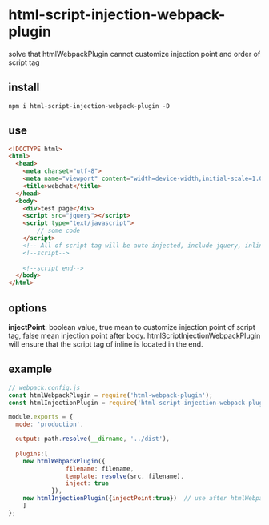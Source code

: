 # html-script-injection-webpack-plugin
solve that htmlWebpackPlugin cannot customize injection point and order of script tag

## install
```command
npm i html-script-injection-webpack-plugin -D
```
## use
```html
<!DOCTYPE html>
<html>
  <head>
    <meta charset="utf-8">
    <meta name="viewport" content="width=device-width,initial-scale=1.0">
    <title>webchat</title>
  </head>
  <body>
    <div>test page</div>
    <script src="jquery"></script>
    <script type="text/javascript">
        // some code
    </script>
    <!-- All of script tag will be auto injected, include jquery, inline script, script of htmlWebpackPlugin -->
    <!--script-->
    
    <!--script end-->
  </body>
</html>
```

## options
<b>injectPoint</b>: boolean value, true mean to customize injection point of script tag, false mean injection point after body. htmlScriptInjectionWebpackPlugin 
will ensure that the script tag of inline is located in the end.

## example
```javascript
// webpack.config.js
const htmlWebpackPlugin = require('html-webpack-plugin');
const htmlInjectionPlugin = require('html-script-injection-webpack-plugin');

module.exports = {
  mode: 'production',

  output: path.resolve(__dirname, '../dist'),
  
  plugins:[
    new htmlWebpackPlugin({
                filename: filename,
                template: resolve(src, filename),
                inject: true
            }),
    new htmlInjectionPlugin({injectPoint:true})  // use after htmlWebpackPlugin
    ]
};
```
